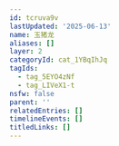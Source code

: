 ```yaml
---
id: tcruva9v
lastUpdated: '2025-06-13'
name: 玉猪龙
aliases: []
layer: 2
categoryId: cat_1YBqIhJq
tagIds:
  - tag_5EYO4zNf
  - tag_LIVeX1-t
nsfw: false
parent: ''
relatedEntries: []
timelineEvents: []
titledLinks: []
---
```


